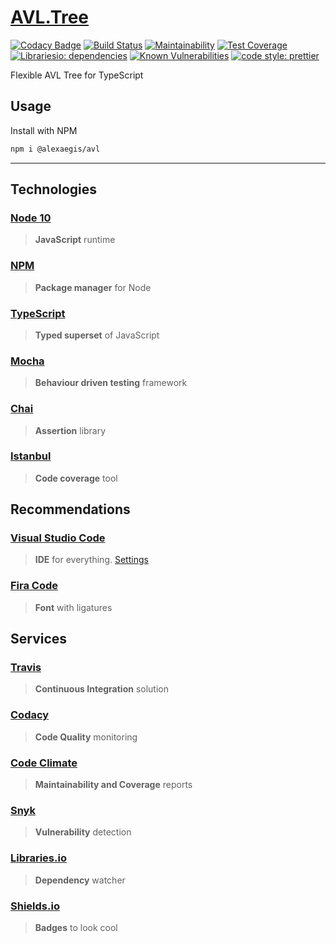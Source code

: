 # [AVL.Tree](https://en.wikipedia.org/wiki/AVL_tree)

[![Codacy Badge](https://api.codacy.com/project/badge/Grade/013283a711644fa5ae595393ea915b2a)](https://app.codacy.com/app/AlexAegis/avl?utm_source=github.com&utm_medium=referral&utm_content=AlexAegis/avl&utm_campaign=Badge_Grade_Dashboard)
[![Build Status](https://travis-ci.com/AlexAegis/avl.svg?branch=master)](https://travis-ci.com/AlexAegis/avl) [![Maintainability](https://api.codeclimate.com/v1/badges/35161dd7d57e3759381a/maintainability)](https://codeclimate.com/github/AlexAegis/avl/maintainability) [![Test Coverage](https://api.codeclimate.com/v1/badges/35161dd7d57e3759381a/test_coverage)](https://codeclimate.com/github/AlexAegis/avl/test_coverage) [![Librariesio: dependencies](https://img.shields.io/librariesio/github/AlexAegis/avl.svg?style=popout)](https://libraries.io/github/AlexAegis/avl) [![Known Vulnerabilities](https://snyk.io/test/github/AlexAegis/avl/badge.svg?targetFile=package.json)](https://snyk.io/test/github/AlexAegis/avl?targetFile=package.json) [![code style: prettier](https://img.shields.io/badge/code_style-prettier-ff69b4.svg)](https://github.com/prettier/prettier)

Flexible AVL Tree for TypeScript

## Usage

Install with NPM

```bash
npm i @alexaegis/avl
```

---

## Technologies

### [Node 10](https://nodejs.org/en/)

> **JavaScript** runtime

### [NPM](https://www.npmjs.com/)

> **Package manager** for Node

### [TypeScript](https://www.typescriptlang.org/)

> **Typed superset** of JavaScript

### [Mocha](https://mochajs.org/)

> **Behaviour driven testing** framework

### [Chai](https://www.chaijs.com/)

> **Assertion** library

### [Istanbul](https://istanbul.js.org/)

> **Code coverage** tool

## Recommendations

### [Visual Studio Code](https://code.visualstudio.com/)

> **IDE** for everything. [Settings](./.vscode/)

### [Fira Code](https://github.com/tonsky/FiraCode)

> **Font** with ligatures

## Services

### [Travis](https://travis-ci.com/)

> **Continuous Integration** solution

### [Codacy](https://codacy.com/)

> **Code Quality** monitoring

### [Code Climate](https://codeclimate.com/)

> **Maintainability and Coverage** reports

### [Snyk](https://snyk.io/)

> **Vulnerability** detection

### [Libraries.io](https://libraries.io/)

> **Dependency** watcher

### [Shields.io](https://shields.io/#/)

> **Badges** to look cool
